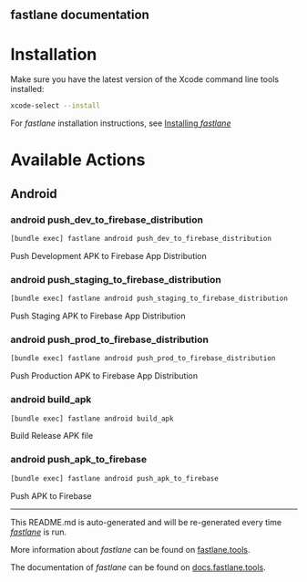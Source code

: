 fastlane documentation
----

# Installation

Make sure you have the latest version of the Xcode command line tools installed:

```sh
xcode-select --install
```

For _fastlane_ installation instructions, see [Installing _fastlane_](https://docs.fastlane.tools/#installing-fastlane)

# Available Actions

## Android

### android push_dev_to_firebase_distribution

```sh
[bundle exec] fastlane android push_dev_to_firebase_distribution
```

Push Development APK to Firebase App Distribution

### android push_staging_to_firebase_distribution

```sh
[bundle exec] fastlane android push_staging_to_firebase_distribution
```

Push Staging APK to Firebase App Distribution

### android push_prod_to_firebase_distribution

```sh
[bundle exec] fastlane android push_prod_to_firebase_distribution
```

Push Production APK to Firebase App Distribution

### android build_apk

```sh
[bundle exec] fastlane android build_apk
```

Build Release APK file

### android push_apk_to_firebase

```sh
[bundle exec] fastlane android push_apk_to_firebase
```

Push APK to Firebase

----

This README.md is auto-generated and will be re-generated every time [_fastlane_](https://fastlane.tools) is run.

More information about _fastlane_ can be found on [fastlane.tools](https://fastlane.tools).

The documentation of _fastlane_ can be found on [docs.fastlane.tools](https://docs.fastlane.tools).
